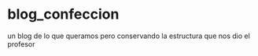 # blog_confeccion
un blog de lo que queramos pero conservando la estructura que nos dio el profesor  
